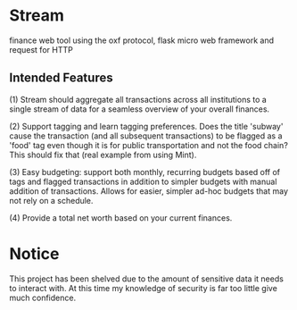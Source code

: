 # Stream
finance web tool using the oxf protocol, flask micro web framework  and request for HTTP 

## Intended Features
(1) Stream should aggregate all transactions across all institutions to a single stream of data for a seamless overview of your overall finances.

(2) Support tagging and learn tagging preferences. Does the title 'subway' cause the transaction (and all subsequent transactions) to be flagged as a 'food' tag even though it is for public transportation and not the food chain? This should fix that (real example from using Mint).

(3) Easy budgeting: support both monthly, recurring budgets based off of tags and flagged transactions in addition to simpler budgets with manual addition of transactions. Allows for easier, simpler ad-hoc budgets that may not rely on a schedule.

(4) Provide a total net worth based on your current finances.

# Notice
This project has been shelved due to the amount of sensitive data it needs to interact with. At this time my knowledge of security is far too little give much confidence.
